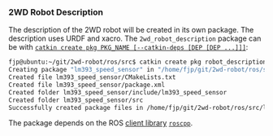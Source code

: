 ### 2WD Robot Description

The description of the 2WD robot will be created in its own package. The description uses URDF and xacro. 
The `2wd_robot_description` package can be with [`catkin create pkg PKG_NAME [--catkin-deps [DEP [DEP ...]]]`](https://catkin-tools.readthedocs.io/en/latest/verbs/catkin_create.html#catkin-create-pkg):

```bash
fjp@ubuntu:~/git/2wd-robot/ros/src$ catkin create pkg robot_description --catkin-deps roscpp tf geometry_msgs urdf rviz xacro
Creating package "lm393_speed_sensor" in "/home/fjp/git/2wd-robot/ros/src"...
Created file lm393_speed_sensor/CMakeLists.txt
Created file lm393_speed_sensor/package.xml
Created folder lm393_speed_sensor/include/lm393_speed_sensor
Created folder lm393_speed_sensor/src
Successfully created package files in /home/fjp/git/2wd-robot/ros/src/lm393_speed_sensor.
```

The package depends on the ROS [client library](http://wiki.ros.org/Client%20Libraries) [`roscpp`](http://wiki.ros.org/roscpp).
